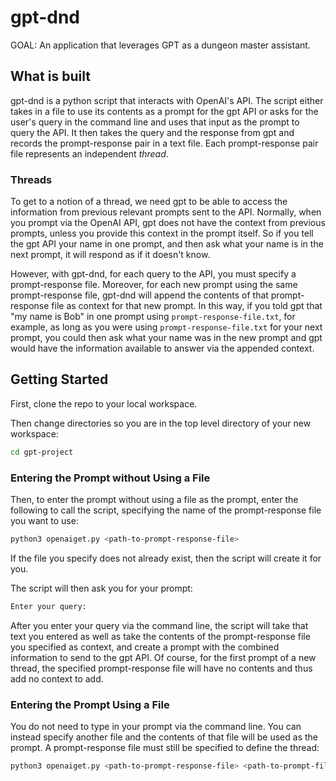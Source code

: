 # gpt-dnd

GOAL: An application that leverages GPT as a dungeon master assistant.

## What is built

gpt-dnd is a python script that interacts with OpenAI's API. The script either takes in a file to use its contents as a prompt for the gpt API or asks for the user's query in the command line and uses that input as the prompt to query the API. It then takes the query and the response from gpt and records the prompt-response pair in a text file. Each prompt-response pair file represents an independent *thread*.

### Threads

To get to a notion of a thread, we need gpt to be able to access the information from previous relevant prompts sent to the API. Normally, when you prompt via the OpenAI API, gpt does not have the context from previous prompts, unless you provide this context in the prompt itself. So if you tell the gpt API your name in one prompt, and then ask what your name is in the next prompt, it will respond as if it doesn't know.

However, with gpt-dnd, for each query to the API, you must specify a prompt-response file. Moreover, for each new prompt using the same prompt-response file, gpt-dnd will append the contents of that prompt-response file as context for that new prompt. In this way, if you told gpt that "my name is Bob" in one prompt using `prompt-response-file.txt`, for example, as long as you were using `prompt-response-file.txt` for your next prompt, you could then ask what your name was in the new prompt 
and gpt would have the information available to answer via the appended context.

## Getting Started

First, clone the repo to your local workspace.

Then change directories so you are in the top level directory of your new workspace:

```bash
cd gpt-project
```

### Entering the Prompt without Using a File

Then, to enter the prompt without using a file as the prompt, enter the following to call the script, specifying the name of the prompt-response file you want to use:

```bash
python3 openaiget.py <path-to-prompt-response-file> 
```

If the file you specify does not already exist, then the script will create it for you.

The script will then ask you for your prompt:

```bash
Enter your query:
```

After you enter your query via the command line, the script will take that text you entered as well as take the contents of the prompt-response file you specified as context, and create a prompt with the combined information to send to the gpt API. Of course, for the first prompt of a new thread, the specified prompt-response file will have no contents and thus add no context to add.

### Entering the Prompt Using a File

You do not need to type in your prompt via the command line. You can instead specify another file and the contents of that file will be used as the prompt. A prompt-response file must still be specified to define the thread:

```bash
python3 openaiget.py <path-to-prompt-response-file> <path-to-prompt-file>
```




